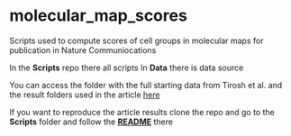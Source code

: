 # molecular_map_scores

Scripts used to compute scores of cell groups in molecular maps for publication in Nature Communiocations

In the **Scripts** repo there all scripts
In **Data** there is data source

You can access the folder with the full starting data from Tirosh et al. and the result folders used in the article [here](https://drive.google.com/open?id=1Yyf80FJvxcTOwKIjl9FdHfTGmUes_yPN)

If you want to reproduce the article results clone the repo and go to the **Scripts** folder and follow the [**README**](molecular_map_scores/blob/master/Scripts/README.md) there 


